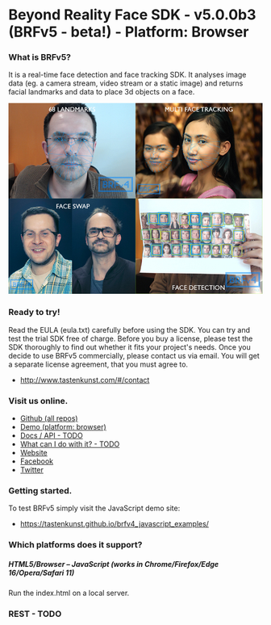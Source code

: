 # Beyond Reality Face SDK - v5.0.0b3 (BRFv5 - beta!) - Platform: Browser

### What is BRFv5?

It is a real-time face detection and face tracking SDK. It analyses image data (eg. a camera stream, video stream or a static image) and returns facial landmarks and data to place 3d objects on a face.

![alt text](images/readme_img.jpg "BRFv5")

### Ready to try!

Read the EULA (eula.txt) carefully before using the SDK. You can try and test the trial SDK free of charge. Before you buy a license, please test the SDK thoroughly to find out whether it fits your project's needs. Once you decide to use BRFv5 commercially, please contact us via email. You will get a separate license agreement, that you must agree to. 

+ http://www.tastenkunst.com/#/contact

### Visit us online.

+ [Github (all repos)](https://github.com/Tastenkunst)
+ [Demo (platform: browser)](https://tastenkunst.github.io/brfv5-browser/)
+ [Docs / API - TODO](https://tastenkunst.github.io/brfv5-browser/)
+ [What can I do with it? - TODO](https://tastenkunst.github.io/brfv4_docs/what_can_i_do_with_it.html)
+ [Website](https://www.beyond-reality-face.com)
+ [Facebook](https://www.facebook.com/BeyondRealityFace)
+ [Twitter](https://twitter.com/tastenkunst)

### Getting started.

To test BRFv5 simply visit the JavaScript demo site:

+ https://tastenkunst.github.io/brfv4_javascript_examples/

### Which platforms does it support?

##### HTML5/Browser – JavaScript (works in Chrome/Firefox/Edge 16/Opera/Safari 11)
Run the index.html on a local server.

### REST - TODO
